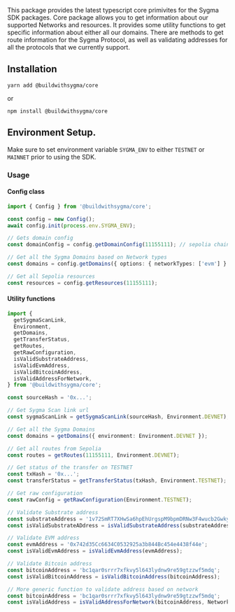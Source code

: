 This package provides the latest typescript core primivites for the Sygma SDK packages. Core package allows you to get information about our supported Networks and resources. It provides some utility functions to get specific information about either all our domains. There are methods to get route information for the Sygma Protocol, as well as validating addresses for all the protocols that we currently support.

## Installation

```
yarn add @buildwithsygma/core
```

or

```
npm install @buildwithsygma/core
```

## Environment Setup.

Make sure to set environment variable `SYGMA_ENV` to either `TESTNET` or `MAINNET` prior to using the SDK.

### Usage

#### Config class

```typescript
import { Config } from '@buildwithsygma/core';

const config = new Config();
await config.init(process.env.SYGMA_ENV);

// Gets domain config
const domainConfig = config.getDomainConfig(11155111); // sepolia chain Id

// Get all the Sygma Domains based on Network types
const domains = config.getDomains({ options: { networkTypes: ['evm'] } });

// Get all Sepolia resources
const resources = config.getResources(11155111);
```

#### Utility functions

```typescript
import {
  getSygmaScanLink,
  Environment,
  getDomains,
  getTransferStatus,
  getRoutes,
  getRawConfiguration,
  isValidSubstrateAddress,
  isValidEvmAddress,
  isValidBitcoinAddress,
  isValidAddressForNetwork,
} from '@buildwithsygma/core';

const sourceHash = '0x...';

// Get Sygma Scan link url
const sygmaScanLink = getSygmaScanLink(sourceHash, Environment.DEVNET);

// Get all the Sygma Domains
const domains = getDomains({ environment: Environment.DEVNET });

// Get all routes from Sepolia
const routes = getRoutes(11155111, Environment.DEVNET);

// Get status of the transfer on TESTNET
const txHash = '0x...';
const transferStatus = getTransferStatus(txHash, Environment.TESTNET);

// Get raw configuration
const rawConfig = getRawConfiguration(Environment.TESTNET);

// Validate Substrate address
const substrateAddress = '1v72SmRT7XHwSa6hpEhUrgspM9bpmDRNw3F4wucb2GwkynQ';
const isValidSubstrateADdress = isValidSubstrateAddress(substrateAddress);

// Validate EVM address
const evmAddress = '0x742d35Cc6634C0532925a3b844Bc454e4438f44e';
const isValidEvmAddress = isValidEvmAddress(evmAddress);

// Validate Bitcoin address
const bitcoinAddress = 'bc1qar0srrr7xfkvy5l643lydnw9re59gtzzwf5mdq';
const isValidBitcoinAddress = isValidBitcoinAddress(bitcoinAddress);

// More generic function to validate address based on network
const bitcoinAddress = 'bc1qar0srrr7xfkvy5l643lydnw9re59gtzzwf5mdq';
const isValidAddress = isValidAddressForNetwork(bitcoinAddress, Network.BITCOIN);
```
